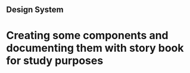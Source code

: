 ## Design System

# Creating some components and documenting them with story book for study purposes
